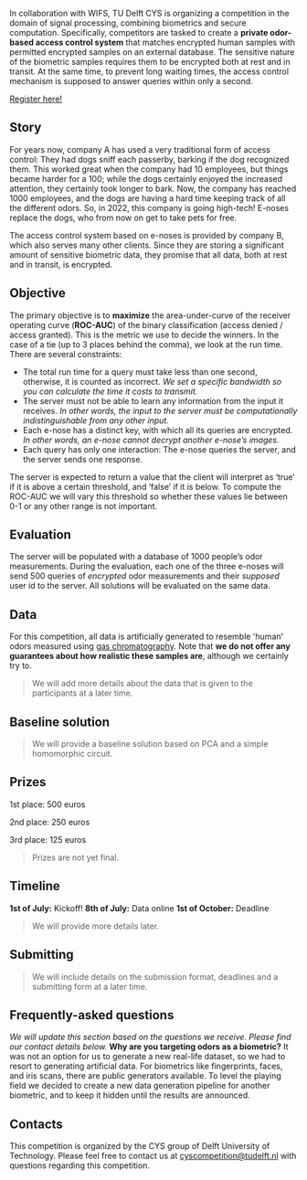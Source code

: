 In collaboration with WIFS, TU Delft CYS is organizing a competition in the domain of signal processing, combining biometrics and secure computation. Specifically, competitors are tasked to create a **private odor-based access control system** that matches encrypted human samples with permitted encrypted samples on an external database. The sensitive nature of the biometric samples requires them to be encrypted both at rest and in transit. At the same time, to prevent long waiting times, the access control mechanism is supposed to answer queries within only a second.

[Register here!]()

## Story
For years now, company A has used a very traditional form of access control: They had dogs sniff each passerby, barking if the dog recognized them. This worked great when the company had 10 employees, but things became harder for a 100; while the dogs certainly enjoyed the increased attention, they certainly took longer to bark. Now, the company has reached 1000 employees, and the dogs are having a hard time keeping track of all the different odors. So, in 2022, this company is going high-tech! E-noses replace the dogs, who from now on get to take pets for free.

The access control system based on e-noses is provided by company B, which also serves many other clients. Since they are storing a significant amount of sensitive biometric data, they promise that all data, both at rest and in transit, is encrypted.

## Objective
The primary objective is to **maximize** the area-under-curve of the receiver operating curve (**ROC-AUC**) of the binary classification (access denied / access granted). This is the metric we use to decide the winners. In the case of a tie (up to 3 places behind the comma), we look at the run time. There are several constraints:

- The total run time for a query must take less than one second, otherwise, it is counted as incorrect. *We set a specific bandwidth so you can calculate the time it costs to transmit.*
- The server must not be able to learn any information from the input it receives. *In other words, the input to the server must be computationally indistinguishable from any other input.*
- Each e-nose has a distinct key, with which all its queries are encrypted. *In other words, an e-nose cannot decrypt another e-nose’s images.*
- Each query has only one interaction: The e-nose queries the server, and the server sends one response.

The server is expected to return a value that the client will interpret as ‘true’ if it is above a certain threshold, and ‘false’ if it is below. To compute the ROC-AUC we will vary this threshold so whether these values lie between 0-1 or any other range is not important.

## Evaluation
The server will be populated with a database of 1000 people’s odor measurements. During the evaluation, each one of the three e-noses will send 500 queries of _encrypted_ odor measurements and their _supposed_ user id to the server. All solutions will be evaluated on the same data.

## Data
For this competition, all data is artificially generated to resemble 'human' odors measured using [gas chromatography](https://en.wikipedia.org/wiki/Gas_chromatography). Note that **we do not offer any guarantees about how realistic these samples are**, although we certainly try to.
> We will add more details about the data that is given to the participants at a later time.

## Baseline solution
> We will provide a baseline solution based on PCA and a simple homomorphic circuit.

## Prizes
1st place: 500 euros

2nd place: 250 euros

3rd place: 125 euros

> Prizes are not yet final.

## Timeline
**1st of July:** Kickoff!
**8th of July:** Data online
**1st of October:** Deadline

> We will provide more details later.

## Submitting
> We will include details on the submission format, deadlines and a submitting form at a later time.

## Frequently-asked questions
*We will update this section based on the questions we receive. Please find our contact details below.*
**Why are you targeting odors as a biometric?**
It was not an option for us to generate a new real-life dataset, so we had to resort to generating artificial data. For biometrics like fingerprints, faces, and iris scans, there are public generators available. To level the playing field we decided to create a new data generation pipeline for another biometric, and to keep it hidden until the results are announced.

## Contacts
This competition is organized by the CYS group of Delft University of Technology.
Please feel free to contact us at cyscompetition@tudelft.nl with questions regarding this competition.
